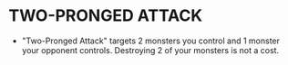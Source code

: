 # TWO-PRONGED ATTACK

*   "Two-Pronged Attack" targets 2 monsters you control and 1 monster your opponent controls. Destroying 2 of your monsters is not a cost.
